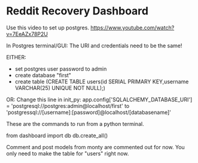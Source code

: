 # Reddit Recovery Dashboard
 
Use this video to set up postgres. https://www.youtube.com/watch?v=7EeAZx78P2U

In Postgres terminal/GUI: The URI and credentials need to be the same!

EITHER:
- set postgres user password to admin
- create database "first"
- create table (CREATE TABLE users(id SERIAL PRIMARY KEY,username VARCHAR(25) UNIQUE NOT NULL);)

OR: 
Change this line in init_py:
app.config['SQLALCHEMY_DATABASE_URI'] = 'postgresql://postgres:admin@localhost/first'
to
'postgressql://[username]:[password]@localhost/[databasename]'

These are the commands to run from a python terminal. 

from dashboard import db
db.create_all()

Comment and post models from monty are commented out for now. You only need to make the table for "users" right now.


